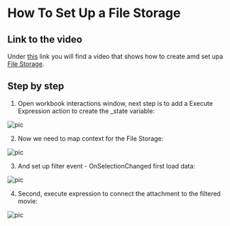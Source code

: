 
# How To Set Up a File Storage

## Link to the video

Under [this](https://profitbasedocs.blob.core.windows.net/videos/File%20Storage%20-%20Basics.mp4) link you will find a video that shows how to create amd set upa  [File Storage](../../filestorage.md). 
<br/>

## Step by step


1. Open workbook interactions window, next step is to add a Execute Expression action to create the _state variable:

![pic](https://profitbasedocs.blob.core.windows.net/images/HTfileStorageSet%20(3).png)

2. Now we need to map context for the File Storage:

![pic](https://profitbasedocs.blob.core.windows.net/images/HTfileStorageSet%20(4).png)

3. And set up filter event - OnSelectionChanged first load data:

![pic](https://profitbasedocs.blob.core.windows.net/images/HTfileStorageSet%20(5).png)

4. Second, execute expression to connect the attachment to the filtered movie:

![pic](https://profitbasedocs.blob.core.windows.net/images/HTfileStorageSet%20(6).png)